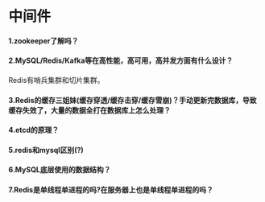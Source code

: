 # 中间件
#### 1.zookeeper了解吗？

#### 2.MySQL/Redis/Kafka等在高性能，高可用，高并发方面有什么设计？
Redis有哨兵集群和切片集群。

#### 3.Redis的缓存三姐妹(缓存穿透/缓存击穿/缓存雪崩)？手动更新完数据库，导致缓存失效了，大量的数据全打在数据库上怎么处理？

#### 4.etcd的原理？

#### 5.redis和mysql区别(?)

#### 6.MySQL底层使用的数据结构？

#### 7.Redis是单线程单进程的吗?在服务器上也是单线程单进程的吗？

